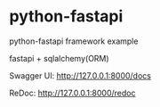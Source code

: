 # python-fastapi
python-fastapi framework example

fastapi + sqlalchemy(ORM)

Swagger UI: http://127.0.0.1:8000/docs

ReDoc: http://127.0.0.1:8000/redoc
